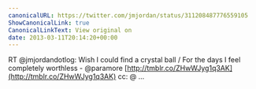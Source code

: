 ```yaml
---
canonicalURL: https://twitter.com/jmjordan/status/311208487776559105
ShowCanonicalLink: true
CanonicalLinkText: View original on
date: 2013-03-11T20:14:20+00:00
---
```

RT @jmjordandotlog: Wish I could find a crystal ball / For the days I feel completely worthless - @paramore [http://tmblr.co/ZHwWJyg1q3AK](http://tmblr.co/ZHwWJyg1q3AK) cc: @ ...